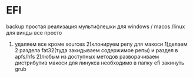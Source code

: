 # EFI
backup
простая реализация мультифлешки для windows / macos /linux
для винды все просто
1) удаляем все кроме sources
2)клонируем репу
для макоси
1)делаем 2 раздела fat32(туда закидываем содержимое репы) и раздел в apfs/hfs
2)любым из доступных методов разворачиваем дистрибутив макоси
для линукса необходимо в папку efi закинуть grub
